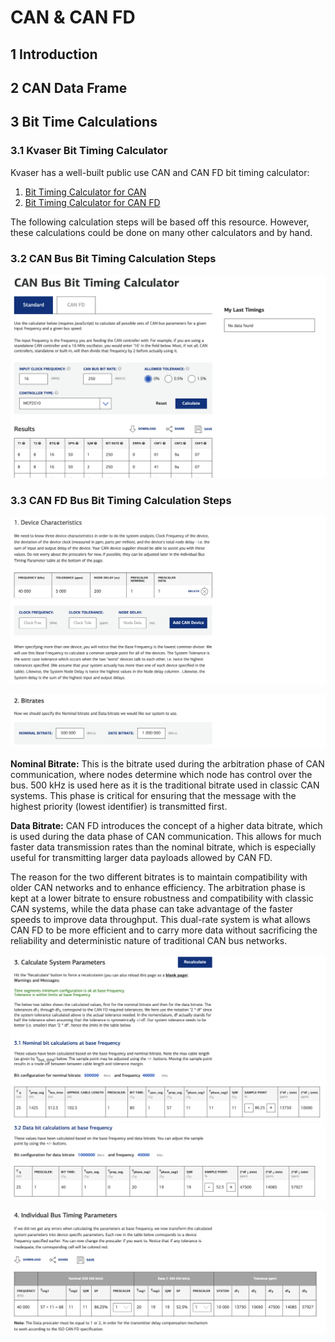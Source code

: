 # CAN & CAN FD

## 1 Introduction

## 2 CAN Data Frame

## 3 Bit Time Calculations

### 3.1 Kvaser Bit Timing Calculator

Kvaser has a well-built public use CAN and CAN FD bit timing calculator:

1. [Bit Timing Calculator for CAN](https://www.kvaser.com/support/calculators/bit-timing-calculator/)
2. [Bit Timing Calculator for CAN FD](https://www.kvaser.com/support/calculators/can-fd-bit-timing-calculator/)

The following calculation steps will be based off this resource. However, these
calculations could be done on many other calculators and by hand.

### 3.2 CAN Bus Bit Timing Calculation Steps

![can bus timings.png](pictures%2Fcan%20bus%20timings.png)

### 3.3 CAN FD Bus Bit Timing Calculation Steps

![canfd device characteristics.png](pictures%2Fcanfd%20device%20characteristics.png)

![canfd bitrates.png](pictures%2Fcanfd%20bitrates.png)

**Nominal Bitrate:** This is the bitrate used during the arbitration phase of
CAN communication, where nodes determine which node has control over the bus.
500 kHz is used here as it is the traditional bitrate used in classic CAN
systems. This phase is critical for ensuring that the message with the highest
priority (lowest identifier) is transmitted first.

**Data Bitrate:** CAN FD introduces the concept of a higher data bitrate, which
is used during the data phase of CAN communication. This allows for much faster
data transmission rates than the nominal bitrate, which is especially useful for
transmitting larger data payloads allowed by CAN FD.

The reason for the two different bitrates is to maintain compatibility with
older CAN networks and to enhance efficiency. The arbitration phase is kept at a
lower bitrate to ensure robustness and compatibility with classic CAN systems,
while the data phase can take advantage of the faster speeds to improve data
throughput. This dual-rate system is what allows CAN FD to be more efficient and
to carry more data without sacrificing the reliability and deterministic nature
of traditional CAN bus networks.

![canfd calculate system parameters 1 of 2.png](pictures%2Fcanfd%20calculate%20system%20parameters%201%20of%202.png)
![canfd calculate system parameters 2 of 2.png](pictures%2Fcanfd%20calculate%20system%20parameters%202%20of%202.png)

![canfd individual bus timing parameters.png](pictures%2Fcanfd%20individual%20bus%20timing%20parameters.png)
